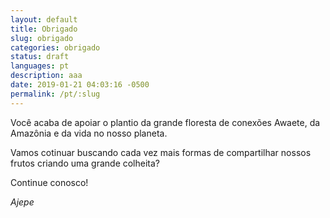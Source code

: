 ```yaml
---
layout: default
title: Obrigado
slug: obrigado
categories: obrigado
status: draft
languages: pt
description: aaa
date: 2019-01-21 04:03:16 -0500
permalink: /pt/:slug
---
```


Você acaba de apoiar o plantio da grande floresta de conexões Awaete, da Amazônia e da vida no nosso planeta.

Vamos cotinuar buscando cada vez mais formas de compartilhar nossos frutos criando uma grande colheita? 

Continue conosco!

*Ajepe*